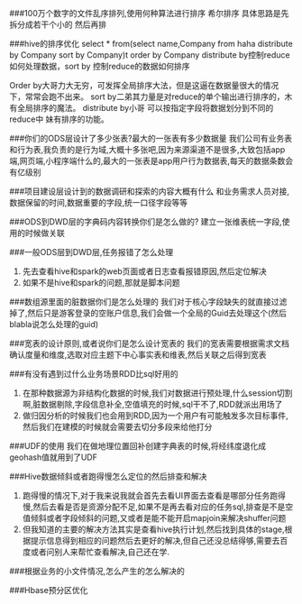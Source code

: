 ###100万个数字的文件乱序排列,使用何种算法进行排序
希尔排序 具体思路是先拆分成若干个小的 然后再排


###hive的排序优化 
select * from(select name,Company from haha distribute by Company sort by Company)t order by Company
distribute by控制reduce如何处理数据，sort by 控制reduce的数据如何排序

Order by大哥力大无穷，可发挥全局排序大法，但是这逼在数据量很大的情况下，常常会跑不出来。
sort by二弟其力量是对reduce的单个输出进行排序的，木有全局排序的魔法。
distribute by小哥 可以按指定字段将数据划分到不同的reduce中 妹有排序的功能。


###你们的ODS层设计了多少张表?最大的一张表有多少数据量
我们公司有业务表和行为表,我负责的是行为域,大概十多张吧,因为来源渠道不是很多,大致包括app端,网页端,小程序端什么的,最大的一张表是app用户行为数据表,每天的数据条数会有亿级别


###项目建设层设计到的数据调研和探索的内容大概有什么
和业务需求人员对接,数据保留的时间,数据重要的字段,统一口径字段等等

###ODS到DWD层的字典码内容转换你们是怎么做的?
建立一张维表统一字段,使用的时候做关联

###一般ODS层到DWD层,任务报错了怎么处理
1. 先去查看hive和spark的web页面或者日志查看报错原因,然后定位解决
2. 如果不是hive和spark的问题,那就是脚本问题

###数组源里面的脏数据你们是怎么处理的
我们对于核心字段缺失的就直接过滤掉了,然后只是游客登录的空账户信息,我们会做一个全局的Guid去处理这个(然后blabla说怎么处理的guid)

###宽表的设计原则,或者说你们是怎么设计宽表的
我们的宽表需要根据需求文档确认度量和维度,选取对应主题下中心事实表和维表,然后关联之后得到宽表


###有没有遇到过什么业务场景RDD比sql好用的
1. 在那种数据源为非结构化数据的时候,我们对数据进行预处理,什么session切割啊,脏数据剔除,字段信息补全,空值填充的时候,sql干不了,RDD就派出用场了
2. 做归因分析的时候我们也会用到RDD,因为一个用户有可能触发多次目标事件,然后我们在建模的时候就会需要去切分多段来给他打分


###UDF的使用 
我们在做地理位置回补创建字典表的时候,将经纬度退化成geohash值就用到了UDF


###Hive数据倾斜或者跑得慢怎么定位的然后排查和解决
1. 跑得慢的情况下,对于我来说我就会首先去看UI界面去查看是哪部分任务跑得慢,然后去看是否是资源分配不足,如果不是再去看对应的任务sql,排查是不是空值倾斜或者字段倾斜的问题,又或者是能不能开启mapjoin来解决shuffer问题
2. 但我知道的主要的解决方法其实是查看hive执行计划,然后找到具体的stage,根据提示信息得到相应的问题然后去更好的解决,但自己还没总结得够,需要去百度或者问别人来帮忙查看解决,自己还在学.


###根据业务的小文件情况,怎么产生的怎么解决的

###Hbase预分区优化